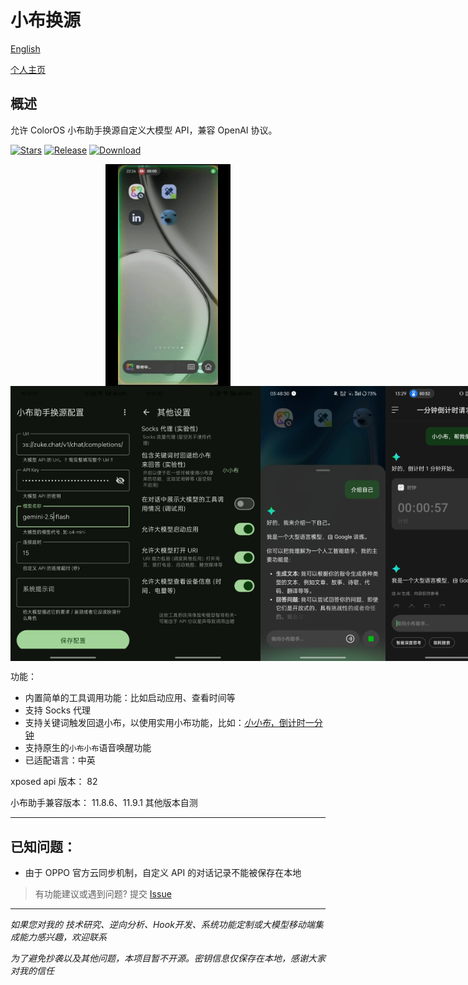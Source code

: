 # 小布换源

[English](https://github.com/Xposed-Modules-Repo/com.niki.breeno.openai/blob/main/README_en.md)

[个人主页](https://github.com/niki914)

## 概述

允许 ColorOS 小布助手换源自定义大模型 API，兼容 OpenAI 协议。

[![Stars](https://img.shields.io/github/stars/Xposed-Modules-Repo/com.niki.breeno.openai?label=stars)](https://github.com/Xposed-Modules-Repo/com.niki.breeno.openai)
[![Release](https://img.shields.io/github/v/release/Xposed-Modules-Repo/com.niki.breeno.openai?include_prereleases)](https://github.com/Xposed-Modules-Repo/com.niki.breeno.openai/releases/latest)
[![Download](https://img.shields.io/github/downloads/Xposed-Modules-Repo/com.niki.breeno.openai/total)](https://github.com/Xposed-Modules-Repo/com.niki.breeno.openai/releases)

<div style="display: flex; justify-content: space-around;">
  <img src="https://github.com/Xposed-Modules-Repo/com.niki.breeno.openai/blob/main/img/record.gif?raw=true" alt="record" width="200"/>
</div>
<div style="display: flex; justify-content: space-around;">
  <img src="https://github.com/Xposed-Modules-Repo/com.niki.breeno.openai/blob/main/img/pb1.jpg?raw=true" alt="p1" width="200"/>
  <img src="https://github.com/Xposed-Modules-Repo/com.niki.breeno.openai/blob/main/img/pb2.jpg?raw=true" alt="p2" width="200"/>
  <img src="https://github.com/Xposed-Modules-Repo/com.niki.breeno.openai/blob/main/img/pa3.jpg?raw=true" alt="p3" width="200"/>
  <img src="https://github.com/Xposed-Modules-Repo/com.niki.breeno.openai/blob/main/img/pa4.jpg?raw=true" alt="p4" width="200"/>
</div>


功能：

- 内置简单的工具调用功能：比如启动应用、查看时间等
- 支持 Socks 代理
- 支持关键词触发回退小布，以使用实用小布功能，比如：<u>*小小布*，倒计时一分钟</u>
- 支持原生的`小布小布`语音唤醒功能
- 已适配语言：中英



xposed api 版本： 82

小布助手兼容版本： 11.8.6、11.9.1 其他版本自测

------

## 已知问题：

- 由于 OPPO 官方云同步机制，自定义 API 的对话记录不能被保存在本地

> 有功能建议或遇到问题? 提交 [Issue](https://github.com/Xposed-Modules-Repo/com.niki.breeno.openai/issues/new)

------

*如果您对我的 技术研究、逆向分析、Hook开发、系统功能定制或大模型移动端集成能力感兴趣，欢迎联系*

*为了避免抄袭以及其他问题，本项目暂不开源。密钥信息仅保存在本地，感谢大家对我的信任*
